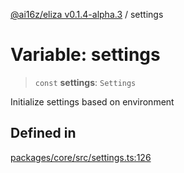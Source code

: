 [@ai16z/eliza v0.1.4-alpha.3](../index.md) / settings

# Variable: settings

> `const` **settings**: `Settings`

Initialize settings based on environment

## Defined in

[packages/core/src/settings.ts:126](https://github.com/ceasar28/starkBuddy/blob/main/starkBuddy_Agent1/packages/core/src/settings.ts#L126)
